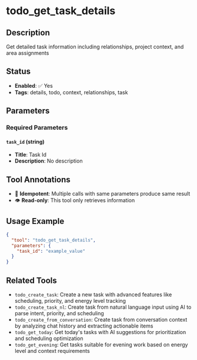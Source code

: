 # todo_get_task_details

## Description
Get detailed task information including relationships, project context, and area assignments

## Status
- **Enabled**: ✅ Yes
- **Tags**: details, todo, context, relationships, task

## Parameters

### Required Parameters

#### `task_id` (string)
- **Title**: Task Id
- **Description**: No description

## Tool Annotations

- 🔄 **Idempotent**: Multiple calls with same parameters produce same result
- 👁️ **Read-only**: This tool only retrieves information

## Usage Example

```json
{
  "tool": "todo_get_task_details",
  "parameters": {
    "task_id": "example_value"
  }
}
```

## Related Tools

- `todo_create_task`: Create a new task with advanced features like scheduling, priority, and energy level tracking
- `todo_create_task_nl`: Create task from natural language input using AI to parse intent, priority, and scheduling
- `todo_create_from_conversation`: Create task from conversation context by analyzing chat history and extracting actionable items
- `todo_get_today`: Get today's tasks with AI suggestions for prioritization and scheduling optimization
- `todo_get_evening`: Get tasks suitable for evening work based on energy level and context requirements


